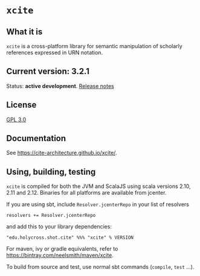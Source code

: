 # `xcite`

## What it is

`xcite` is a cross-platform library for semantic manipulation of scholarly references expressed in URN notation.

## Current version: 3.2.1

Status:  **active development**. [Release notes](releases.md)


## License

[GPL 3.0](http://www.opensource.org/licenses/gpl-3.0.html)

## Documentation

See <https://cite-architecture.github.io/xcite/>.

## Using, building, testing

`xcite` is compiled for both the JVM and ScalaJS using scala versions 2.10, 2.11 and 2.12.  Binaries for all platforms are available from jcenter.

If you are using sbt, include `Resolver.jcenterRepo` in your list of resolvers

    resolvers += Resolver.jcenterRepo

and add this to your library dependencies:

    "edu.holycross.shot.cite" %%% "xcite" % VERSION


For maven, ivy or gradle equivalents, refer to <https://bintray.com/neelsmith/maven/xcite>.

To build from source and test, use normal sbt commands (`compile`, `test` ...).
